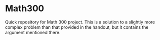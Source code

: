 # Math300
Quick repository for Math 300 project. This is a solution to a slightly more complex problem than that provided in the handout, but it contains the argument mentioned there.
